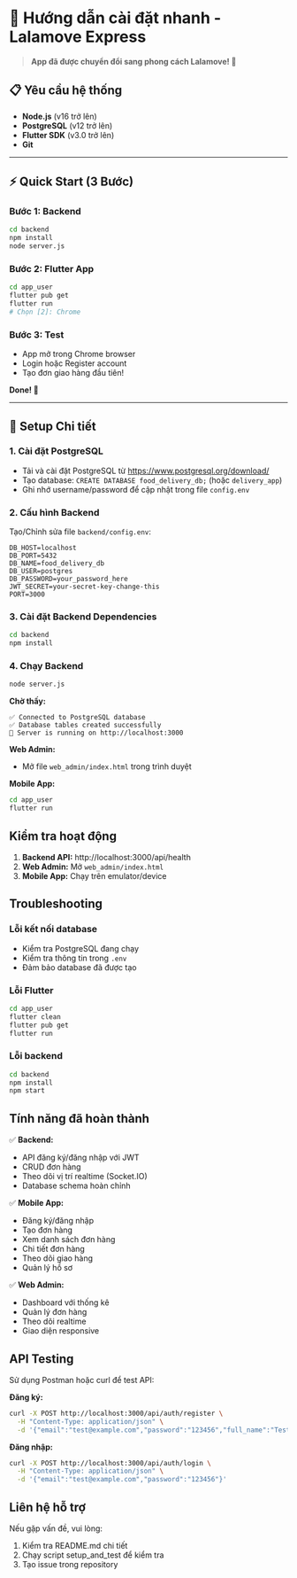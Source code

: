 # 🚀 Hướng dẫn cài đặt nhanh - Lalamove Express

> **App đã được chuyển đổi sang phong cách Lalamove! 🚚**

## 📋 Yêu cầu hệ thống
- **Node.js** (v16 trở lên)
- **PostgreSQL** (v12 trở lên)
- **Flutter SDK** (v3.0 trở lên)
- **Git**

---

## ⚡ Quick Start (3 Bước)

### Bước 1: Backend
```bash
cd backend
npm install
node server.js
```

### Bước 2: Flutter App
```bash
cd app_user
flutter pub get
flutter run
# Chọn [2]: Chrome
```

### Bước 3: Test
- App mở trong Chrome browser
- Login hoặc Register account
- Tạo đơn giao hàng đầu tiên!

**Done! 🎉**

---

## 🔧 Setup Chi tiết

### 1. Cài đặt PostgreSQL
- Tải và cài đặt PostgreSQL từ https://www.postgresql.org/download/
- Tạo database: `CREATE DATABASE food_delivery_db;` (hoặc `delivery_app`)
- Ghi nhớ username/password để cập nhật trong file `config.env`

### 2. Cấu hình Backend
Tạo/Chỉnh sửa file `backend/config.env`:
```env
DB_HOST=localhost
DB_PORT=5432
DB_NAME=food_delivery_db
DB_USER=postgres
DB_PASSWORD=your_password_here
JWT_SECRET=your-secret-key-change-this
PORT=3000
```

### 3. Cài đặt Backend Dependencies
```bash
cd backend
npm install
```

### 4. Chạy Backend
```bash
node server.js
```

**Chờ thấy:**
```
✅ Connected to PostgreSQL database
✅ Database tables created successfully
🚀 Server is running on http://localhost:3000
```

**Web Admin:**
- Mở file `web_admin/index.html` trong trình duyệt

**Mobile App:**
```bash
cd app_user
flutter run
```

## Kiểm tra hoạt động

1. **Backend API:** http://localhost:3000/api/health
2. **Web Admin:** Mở `web_admin/index.html`
3. **Mobile App:** Chạy trên emulator/device

## Troubleshooting

### Lỗi kết nối database
- Kiểm tra PostgreSQL đang chạy
- Kiểm tra thông tin trong `.env`
- Đảm bảo database đã được tạo

### Lỗi Flutter
```bash
cd app_user
flutter clean
flutter pub get
flutter run
```

### Lỗi backend
```bash
cd backend
npm install
npm start
```

## Tính năng đã hoàn thành

✅ **Backend:**
- API đăng ký/đăng nhập với JWT
- CRUD đơn hàng
- Theo dõi vị trí realtime (Socket.IO)
- Database schema hoàn chỉnh

✅ **Mobile App:**
- Đăng ký/đăng nhập
- Tạo đơn hàng
- Xem danh sách đơn hàng
- Chi tiết đơn hàng
- Theo dõi giao hàng
- Quản lý hồ sơ

✅ **Web Admin:**
- Dashboard với thống kê
- Quản lý đơn hàng
- Theo dõi realtime
- Giao diện responsive

## API Testing

Sử dụng Postman hoặc curl để test API:

**Đăng ký:**
```bash
curl -X POST http://localhost:3000/api/auth/register \
  -H "Content-Type: application/json" \
  -d '{"email":"test@example.com","password":"123456","full_name":"Test User"}'
```

**Đăng nhập:**
```bash
curl -X POST http://localhost:3000/api/auth/login \
  -H "Content-Type: application/json" \
  -d '{"email":"test@example.com","password":"123456"}'
```

## Liên hệ hỗ trợ

Nếu gặp vấn đề, vui lòng:
1. Kiểm tra README.md chi tiết
2. Chạy script setup_and_test để kiểm tra
3. Tạo issue trong repository
